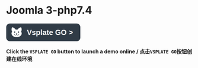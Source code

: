 # Joomla 3-php7.4

<a href="https://www.vsplate.com/?docker-compose=https://github.com/vsplate/dcenvs/joomla/3-php7.4"><img alt="VSPLATE GO" src="https://raw.githubusercontent.com/vsplate/images/master/vsgo_btn.png" width="200px"></a>

**Click the `VSPLATE GO` button to launch a demo online / 点击`VSPLATE GO`按钮创建在线环境**